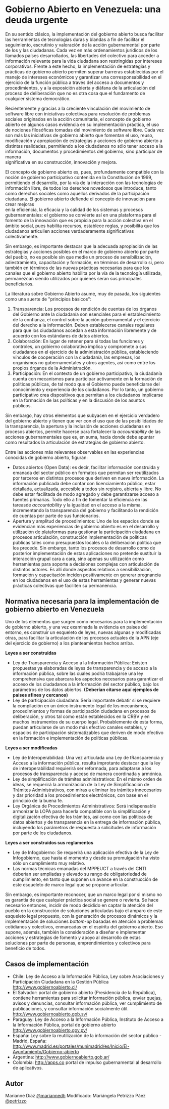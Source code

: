 # Gobierno Abierto en Venezuela: una deuda urgente

En su sentido clásico, la implementación del gobierno abierto busca facilitar las herramientas de 
tecnologías duras y blandas a fin de facilitar el seguimiento, escrutinio y valoración de la 
acción gubernamental por parte de los y las ciudadanas. Cada vez en más ordenamientos jurídicos 
de los llamados países desarrollados, las libertades del colectivo para acceder a información 
relevante para la vida ciudadana son restringidas por intereses corporativos. Frente a este hecho,
la implementación de estrategias y prácticas de gobierno abierto permiten superar barreras 
establecidas por el manejo de intereses económicos y garantizar una corresponsabilidad en el 
ejercicio de la función pública a través del acceso a documentos y procedimientos, y a la 
exposición abierta y diáfana de la articulación del proceso de deliberación que no es otra cosa 
que el fundamento de cualquier sistema democrático.

Recientemente y gracias a la creciente vinculación del movimiento de software libre con 
iniciativas colectivas para resolución de problemas sociales originados en la acción comunitaria, el
concepto de gobierno abierto en algunos casos evidencia en su implementación práctica, el uso de 
nociones filosóficas tomadas del movimiento de software libre. Cada vez son más las iniciativas 
de gobierno abierto que fomentan el uso, reuso, modificación y apropiación de estrategias y 
acciones de gobierno abierto a distintas realidades, permitiendo a los ciudadanos no sólo tener 
acceso a la información, documentos y procedimientos del gobierno, sino participar de manera  
significativa en su construcción, innovación y mejora. 

El concepto de gobierno abierto es, pues, profundamente compatible con la noción
de gobierno participativo contenida en la Constitución de 1999, permitiendo el desarrollo, por 
la vía de la interacción con las tecnologías de información libre, de todos los derechos 
novedosos que introduce, tanto como derechos sociales como aquellos derivados de la 
participación ciudadana. El gobierno abierto defiende el concepto de innovación para crear mejoras  
en la eficiencia, la eficacia y la calidad de los sistemas y procesos gubernamentales: el gobierno 
se convierte así en una plataforma para el fomento de la innovación que es propicia para la 
acción colectiva en el ámbito social, pues habilita recursos, establece reglas, y posibilita que los 
ciudadanos articullen acciones verdaderamente significativas colectivamente.

Sin embargo, es importante destacar que la adecuada apropiación de las estrategias y acciones 
posibles en el marco de gobierno abierto por parte del pueblo, no es posible sin que medie un 
proceso de sensibilización, adiestramiento, capacitación y formación, en términos de desarrollo 
si, pero también en términos de las nuevas prácticas necesarias para que los canales que el 
gobierno abierto habilita por la vía de la tecnología utilizada, permanezcan siendo utilizados 
por quienes seran sus principales beneficiarios.

La literatura sobre Gobierno Abierto asume, muy de pasada, los siguientes como una suerte de 
"principios básicos":

1. Transparencia: Los procesos de rendición de cuentas de los órganos del
   Gobierno ante la ciudadanía son esenciales para el establecimiento de la
   confianza, el control sobre la acción gubernamental y el ejercicio del
   derecho a la información. Deben establecerse canales regulares para que los
   ciudadanos accedan a esta información libremente y de acuerdo con los
   estándares de datos abiertos.
2. Colaboración: En lugar de retener para sí todas las funciones y controles, un
   gobierno colaborativo implica y compromete a sus ciudadanos en el ejercicio
   de la administración pública, estableciendo vínculos de cooperación con la
   ciudadanía, las empresas, los organismos no gubernamentales y otros agentes,
   así como entre los propios órganos de la Administración.
3. Participación: En el contexto de un gobierno participativo, la ciudadanía
   cuenta con mecanismos para participar activamente en la formación de
   políticas públicas, de tal modo que el Gobierno puede beneficiarse del
   conocimiento y experiencia de los ciudadanos. Por lo tanto, un gobierno
   participativo crea dispositivos que permitan a los ciudadanos implicarse en
   la formación de las políticas y en la discusión de los asuntos públicos.

Sin embargo, hay otros elementos que subyacen en el ejercicio verdadero del gobierno abierto y 
tienen que ver con el uso que de las posibilidades de la transparencia, la apertura y la 
inclusión de acciones ciudadanas en procesos abiertos, permite hacerse para fortalecer la 
*accountability* de las acciones gubernamentales que es, en suma, hacia donde debe apuntar como 
resultados la articulación de estrategias de gobierno abierto. 

Entre las acciones más relevantes observables en las experiencias conocidas de gobierno abierto, 
figuran:

- Datos abiertos (Open Data): es decir, facilitar información construida y emanada del sector 
público en formatos que permitan ser reutilizados por terceros en distintos procesos que deriven en
nueva información. La información publicada debe contar con licenciamiento público, estar 
detallada, actualizada, accesible a todos sin registro, abierta y libre. No debe estar facilitada
de modo agregado y debe garantizarse acceso a fuentes primarias. Todo ello a fin de fomentar la 
eficiencia en las tareasde *accountability* y la igualdad en el acceso a la misma, incrementando la 
transparencia del gobierno y facilitando la rendición de cuentas por parte de sus funcionarios.
- Apertura y amplitud de procedimientos: Uno de los espacios donde se evidencian más experiencias
de gobierno abierto es en el desarrollo y utilización de plataformas para gestionar 
la participación ciudadana en procesos articulación, construcción implementación de políticas públicas
tales como presupuestos locales o la deliberación política que los precede. Sin embargo, tanto 
los procesos de desarrollo como de posterior implementación de estas aplicaciones no pretende 
sustituir la interacción grupal cara a cara, sino apenas su utilización como herramientas para 
soporte a decisiones complejas con articulación de distintos actores. Es allí donde aspectos 
relativos a sensibilización, formación y capacitación inciden positivamente en generar pregnancia
en los ciudadanos en el uso de estas herramientas y generar nuevas prácticas colectivas que 
faciliten su permanencia.

## Normativa necesaria para la implementación de gobierno abierto en Venezuela

Uno de los elementos que surgen como necesarios para la implementación de gobierno abierto, y una
vez examinada la evidencia en paises del entorno, es construir un esqueleto de leyes, nuevas 
algunas y modificadas otras, para facilitar la articulación de los procesos actuales de la APN 
(eje del ejercicio de gobierno) a los planteamientos hechos arriba.

**Leyes a ser construidas**

- Ley de Transparencia y Acceso a la Información Pública: Existen propuestas ya elaboradas de leyes 
de transparencia y de acceso a la información pública, sobre las cuales podría trabajarse una ley 
comprehensiva que abarcara los aspectos necesarios para garantizar el acceso de los ciudadanos a la 
información del sector público, bajo los parámetros de los datos abiertos. **(Deberían citarse aquí
 ejemplos de paises afines y cercanos)**
- Ley de participación ciudadana: Sería importante debatir si se requiere la compilación en un 
único instrumento legal de los mecanismos, procedimientos y formas de participación ciudadana en 
procesos de deliberación, y otros tal como están establecidos en la CRBV y en muchos instrumentos
de su cuerpo legal. Probablemente de esta forma, puedan articularse de un modo más efectivo 
canales estables, y espacios de participación sistematizables que deriven de modo 
efectivo en la formación e implementación de políticas públicas.

**Leyes a ser modificadas**

- Ley de Interoperabilidad: Una vez articulada una Ley de tRansparencia y Acceso a la información
 pública, resulta improtante destacar que la ley de interoperabilidad requierirá ser reformada, 
 para adaptarse a los procesos de transparencia y acceso de manera coordinada y armónica.
- Ley de simplificación de trámites administrativos: En el mismo orden de ideas, se requerirá la 
armonización de la Ley de Simplificación de Trámites Administrativos, con miras a eliminar los 
trámites innecesarios y dar prioridad a los procedimientos electrónicos, con base en el principio de 
la buena fe.  
- Ley Orgánica de Procedimientos Administrativos: Será indispensable armonizar la LOPA para hacerla 
compatible con la simplificación y digitalización efectiva de los trámites, así como con las 
políticas de datos abiertos y de transparencia en la entrega de información pública, incluyendo los 
parámetros de respuesta a solicitudes de información por parte de los ciudadanos.  
  
**Leyes a ser construidos sus reglamentos**

- Ley de Infogobierno: Se requerirá una aplicación efectiva de la Ley de Infogobierno, que hasta el 
momento y desde su promulgación ha visto sólo un cumplimiento muy relativo.
- Las normas técnicas emanadas del MPPEUCT a través del CNTI deberían ser ampliadas y elevado su 
rango de obligatoriedad de cumplimiento, en tanto que suponen un avance en la construcción de 
este esqueleto de marco legal que se propone articular.


Sin embargo, es importante reconocer, que un marco legal por si mismo no es garantía de que 
cualquier práctica social se genere o revierta. Se hace necesario entonces, incidir de modo 
decidido en captar la atención del pueblo en la construcción de soluciones articuladas bajo el 
amparo de este esqueleto legal propuesto, con la generación de procesos dinámicos y la 
implementación de soluciones *bottom-up* basadas en atención a problemas cotidianos y colectivos,
enmarcadas en el espíritu del gobierno abierto. Eso supone, además, también la consideración a 
diseñar e implementar acciones y estrategias de fomento y apoyo al desarrollo de estas 
soluciones por parte de personas, emprendimientos y colectivos para beneficio de todos. 


## Casos de implementación

- Chile: Ley de Acceso a la Información Pública, Ley sobre Asociaciones y Participación Ciudadana 
en la Gestión Pública http://www.gobiernoabierto.cl/
- El Salvador: portal de gobierno abierto (Presidencia de la República), contiene herramientas para 
solicitar información pública, enviar quejas, avisos y denuncias, consultar información pública, ver 
cumplimiento de publicaciones, y consultar información socialmente útil. http://www.gobiernoabierto.gob.sv/ 
- Paraguay: Ley de Acceso a la Información Pública, Instituto de Acceso a la Información Pública, 
portal de gobierno abierto http://www.gobiernoabierto.gov.py/
- España: Ley sobre la reutilización de la información del sector público - Madrid, España:
  http://www.madrid.es/portales/munimadrid/es/Inicio/El-Ayuntamiento/Gobierno-abierto
- Argentina: http://www.gobiernoabierto.gob.ar/
- Colombia: http://apps.co portal de impulso gubernamental al desarrollo de aplicativos.

## Autor

Marianne Díaz [@mariannedh](https://twitter.com/mariannedh)
Modificado: Mariángela Petrizzo Páez [@petrizzo](https://twitter.com/petrizzo)